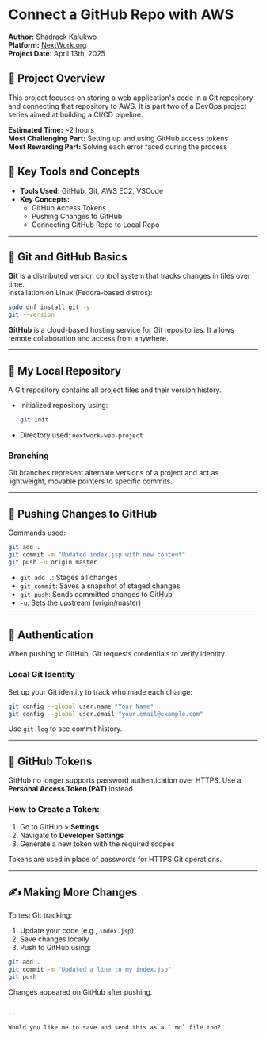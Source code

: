 # Connect a GitHub Repo with AWS

**Author:** Shadrack Kalukwo  
**Platform:** [NextWork.org](https://nextwork.org)  
**Project Date:** April 13th, 2025  


## 📌 Project Overview

This project focuses on storing a web application's code in a Git repository and connecting that repository to AWS. It is part two of a DevOps project series aimed at building a CI/CD pipeline.

**Estimated Time:** ~2 hours  
**Most Challenging Part:** Setting up and using GitHub access tokens  
**Most Rewarding Part:** Solving each error faced during the process  



## 🧰 Key Tools and Concepts

- **Tools Used:** GitHub, Git, AWS EC2, VSCode  
- **Key Concepts:**
  - GitHub Access Tokens
  - Pushing Changes to GitHub
  - Connecting GitHub Repo to Local Repo

---

## 🔧 Git and GitHub Basics

**Git** is a distributed version control system that tracks changes in files over time.  
Installation on Linux (Fedora-based distros):

```bash
sudo dnf install git -y
git --version
```

**GitHub** is a cloud-based hosting service for Git repositories. It allows remote collaboration and access from anywhere.

---

## 📂 My Local Repository

A Git repository contains all project files and their version history.

- Initialized repository using:
  ```bash
  git init
  ```
- Directory used: `nextwork-web-project`

### Branching
Git branches represent alternate versions of a project and act as lightweight, movable pointers to specific commits.

---

## 🚀 Pushing Changes to GitHub

Commands used:

```bash
git add .
git commit -m "Updated index.jsp with new content"
git push -u origin master
```

- `git add .`: Stages all changes
- `git commit`: Saves a snapshot of staged changes
- `git push`: Sends committed changes to GitHub
- `-u`: Sets the upstream (origin/master)

---

## 🔐 Authentication

When pushing to GitHub, Git requests credentials to verify identity.

### Local Git Identity

Set up your Git identity to track who made each change:

```bash
git config --global user.name "Your Name"
git config --global user.email "your.email@example.com"
```

Use `git log` to see commit history.

---

## 🧾 GitHub Tokens

GitHub no longer supports password authentication over HTTPS. Use a **Personal Access Token (PAT)** instead.

### How to Create a Token:

1. Go to GitHub > **Settings**
2. Navigate to **Developer Settings**
3. Generate a new token with the required scopes

Tokens are used in place of passwords for HTTPS Git operations.

---

## ✍️ Making More Changes

To test Git tracking:

1. Update your code (e.g., `index.jsp`)
2. Save changes locally
3. Push to GitHub using:

```bash
git add .
git commit -m "Updated a line to my index.jsp"
git push
```

Changes appeared on GitHub after pushing.



```

---

Would you like me to save and send this as a `.md` file too?
